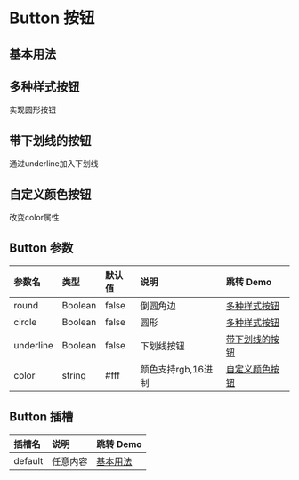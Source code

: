 
# Button 按钮


## 基本用法
<demo src="./demo-codes/demo.vue" desc="基本样式按钮"></demo>

## 多种样式按钮
实现圆形按钮
<demo src="./demo-codes/demo-round.vue" desc="通过传入参数改变按钮形状"></demo>

## 带下划线的按钮
通过underline加入下划线
<demo src="./demo-codes/demo-underline.vue" desc="通过underline加入下划线"></demo>

## 自定义颜色按钮
改变color属性
<demo src="./demo-codes/demo-color.vue" desc="改变color属性"></demo>

## Button 参数
| 参数名 | 类型 | 默认值 | 说明 | 跳转 Demo |
| :---- | :---- | :---- | :---- | :--------- |
|  round    | Boolean  |   false   |   倒圆角边   |     [多种样式按钮](#多种样式按钮)      |
|  circle    | Boolean  |   false   |   圆形   |     [多种样式按钮](#多种样式按钮)      |
|  underline    | Boolean  |   false   |   下划线按钮   |     [带下划线的按钮](#带下划线的按钮)      |
|  color    | string  |   #fff   |   颜色支持rgb,16进制   |     [自定义颜色按钮](#自定义颜色按钮)      |
## Button 插槽
| 插槽名 | 说明 | 跳转 Demo |
| :---- | :---- | :--------- |
|   default   |  任意内容  | [基本用法](#基本用法)   |






